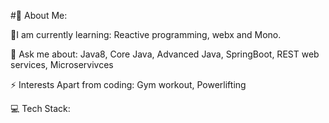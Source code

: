 #💫 About Me:

🔭I am currently learning:
Reactive programming, webx and Mono. 

💬 Ask me about:
Java8, Core Java, Advanced Java, SpringBoot, REST web services, Microservivces

⚡ Interests Apart from coding:
Gym workout, Powerlifting 

💻 Tech Stack:
